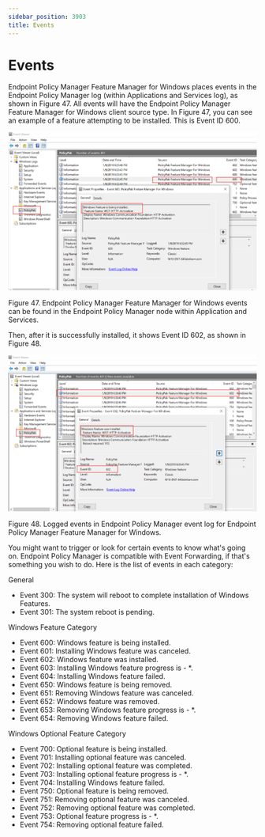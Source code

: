 ```yaml
---
sidebar_position: 3903
title: Events
---
```


# Events

Endpoint Policy Manager Feature Manager for Windows places events in the Endpoint Policy Manager log (within Applications and Services log), as shown in Figure 47. All events will have the Endpoint Policy Manager Feature Manager for Windows client source type. In Figure 47, you can see an example of a feature attempting to be installed. This is Event ID 600.

![](../../../../../../static/images/PolicyPak/Content/Resources/Images/Troubleshooting/Feature/Troubleshooting_5.png)

Figure 47. Endpoint Policy Manager Feature Manager for Windows events can be found in the Endpoint Policy Manager node within Application and Services.

Then, after it is successfully installed, it shows Event ID 602, as shown in Figure 48.

![](../../../../../../static/images/PolicyPak/Content/Resources/Images/Troubleshooting/Feature/Troubleshooting_6.png)

Figure 48. Logged events in Endpoint Policy Manager event log for Endpoint Policy Manager Feature Manager for Windows.

You might want to trigger or look for certain events to know what's going on. Endpoint Policy Manager is compatible with Event Forwarding, if that's something you wish to do. Here is the list of events in each category:

General

* Event 300: The system will reboot to complete installation of Windows Features.
* Event 301: The system reboot is pending.

Windows Feature Category

* Event 600: Windows feature is being installed.
* Event 601: Installing Windows feature was canceled.
* Event 602: Windows feature was installed.
* Event 603: Installing Windows feature progress is - \*.
* Event 604: Installing Windows feature failed.
* Event 650: Windows feature is being removed.
* Event 651: Removing Windows feature was canceled.
* Event 652: Windows feature was removed.
* Event 653: Removing Windows feature progress is - \*.
* Event 654: Removing Windows feature failed.

Windows Optional Feature Category

* Event 700: Optional feature is being installed.
* Event 701: Installing optional feature was canceled.
* Event 702: Installing optional feature was completed.
* Event 703: Installing optional feature progress is - \*.
* Event 704: Installing Windows feature failed.
* Event 750: Optional feature is being removed.
* Event 751: Removing optional feature was canceled.
* Event 752: Removing optional feature was completed.
* Event 753: Optional feature progress is - \*.
* Event 754: Removing optional feature failed.
